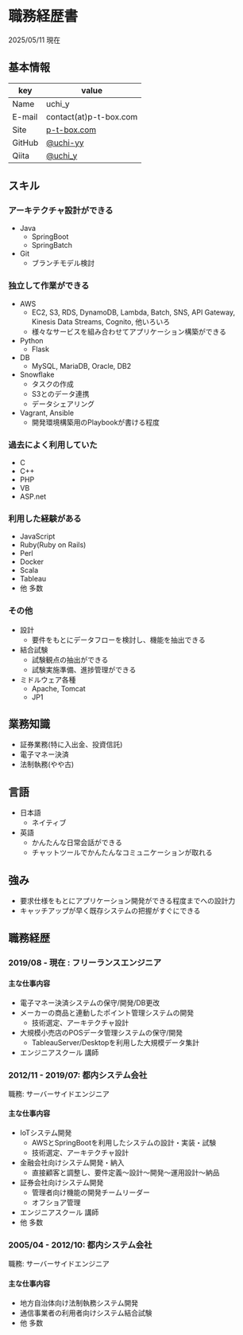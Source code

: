 # 職務経歴書
2025/05/11 現在

## 基本情報

|key|value|
|---|-----|
|Name|uchi_y|
|E-mail|contact(at)p-t-box.com|
|Site|[p-t-box.com](https://p-t-box.com)|
|GitHub|[@uchi-yy](https://github.com/uchi-yy)|
|Qiita|[@uchi_y](https://qiita.com/uchi_y)|

## スキル
### アーキテクチャ設計ができる
- Java
  - SpringBoot
  - SpringBatch
- Git
  - ブランチモデル検討

### 独立して作業ができる
- AWS
  - EC2, S3, RDS, DynamoDB, Lambda, Batch, SNS, API Gateway, Kinesis Data Streams, Cognito, 他いろいろ
  - 様々なサービスを組み合わせてアプリケーション構築ができる
- Python
  - Flask
- DB
  - MySQL, MariaDB, Oracle, DB2
- Snowflake
  - タスクの作成
  - S3とのデータ連携
  - データシェアリング
- Vagrant, Ansible
  - 開発環境構築用のPlaybookが書ける程度

### 過去によく利用していた
- C
- C++
- PHP
- VB
- ASP.net

### 利用した経験がある
- JavaScript
- Ruby(Ruby on Rails)
- Perl
- Docker
- Scala
- Tableau
- 他 多数

### その他
- 設計
  - 要件をもとにデータフローを検討し、機能を抽出できる
- 結合試験
  - 試験観点の抽出ができる
  - 試験実施準備、進捗管理ができる
- ミドルウェア各種
  - Apache, Tomcat
  - JP1

## 業務知識
- 証券業務(特に入出金、投資信託)
- 電子マネー決済
- 法制執務(やや古)

## 言語
- 日本語
  - ネイティブ
- 英語
  - かんたんな日常会話ができる
  - チャットツールでかんたんなコミュニケーションが取れる

## 強み
- 要求仕様をもとにアプリケーション開発ができる程度までへの設計力
- キャッチアップが早く既存システムの把握がすぐにできる

## 職務経歴

### 2019/08 - 現在 : フリーランスエンジニア

#### 主な仕事内容
- 電子マネー決済システムの保守/開発/DB更改
- メーカーの商品と連動したポイント管理システムの開発
  - 技術選定、アーキテクチャ設計
- 大規模小売店のPOSデータ管理システムの保守/開発
  - TableauServer/Desktopを利用した大規模データ集計
- エンジニアスクール 講師

### 2012/11 - 2019/07: 都内システム会社
職務: サーバーサイドエンジニア

#### 主な仕事内容
- IoTシステム開発
  - AWSとSpringBootを利用したシステムの設計・実装・試験
  - 技術選定、アーキテクチャ設計
- 金融会社向けシステム開発・納入
  - 直接顧客と調整し、要件定義～設計～開発～運用設計～納品
- 証券会社向けシステム開発
  - 管理者向け機能の開発チームリーダー
  - オフショア管理
- エンジニアスクール 講師
- 他 多数

### 2005/04 - 2012/10: 都内システム会社
職務: サーバーサイドエンジニア

#### 主な仕事内容
- 地方自治体向け法制執務システム開発
- 通信事業者の利用者向けシステム結合試験
- 他 多数
